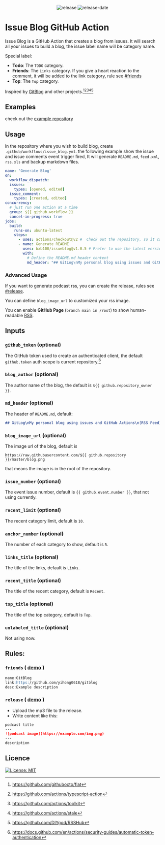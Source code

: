 <!--suppress HtmlDeprecatedAttribute-->
<p align="center">
  <img src="https://img.shields.io/github/release/bxb100/issueblog.svg?style=flat-square" alt='release'>
  <img src="https://img.shields.io/github/release-date/bxb100/issueblog.svg?style=flat-square" alt='release-date'>
</p>

# Issue Blog GitHub Action

Issue Blog is a GitHub Action that creates a blog from issues. It will search all your issues to build a blog, the issue label name will be category name.

Special label:
* **Todo**: The `TODO` category.
* **Friends**: The `Links` category. If you give a heart reaction to the comment, it will be added to the link category, rule see [#friends](#friends)
* **Top**: The `Top` category.

Inspired by [GitBlog](https://github.com/yihong0618/gitblog) and other projects.[^1][^2][^3][^4][^5]

## Examples

check out the [example repository](https://github.com/bxb100/issueblog-test)

## Usage

In the repository where you wish to build blog, create `.github/workflows/issue_blog.yml`. the following example show the issue and issue comments event trigger fired, It will generate `README.md`, `feed.xml`, `rss.xls` and backup markdown files.

```yaml
name: 'Generate Blog'
on:
  workflow_dispatch:
  issues:
    types: [opened, edited]
  issue_comment:
    types: [created, edited]
concurrency:
  # just run one action at a time
  group: ${{ github.workflow }}
  cancel-in-progress: true
jobs:
  build:
    runs-on: ubuntu-latest
    steps:
      - uses: actions/checkout@v2 #  Check out the repository, so it can read the files it and do other operations
      - name: Generate README
        uses: bxb100/issueblog@v1.0.5 # Prefer to use the latest version
        with:
          # Define the README.md header content
          md_header: "## GitLog\nMy personal blog using issues and GitHub Actions\n[RSS Feed](https://bxb100.github.io/blog/feed.xml)"
```
### Advanced Usage
If you want to generate podcast rss, you can create the release, rules see [#release](#release).

You can define `blog_image_url` to customized your rss image.

You can enable __GitHub Page__ (`branch main in /root`) to show human-readable [RSS](https://bxb100.github.io/issueblog-test/feed.xml).

## Inputs

### `github_token` (optional)
The GitHub token used to create an authenticated client, the default `github.token` auth scope is current repository.[^7]

### `blog_author` (optional)
The author name of the blog, the default is `${{ github.repository_owner }}`.

### `md_header` (optional)
The header of `README.md`, default:
```markdown
## GitLog\nMy personal blog using issues and GitHub Actions\n[RSS Feed](https://raw.githubusercontent.com/${{ github.repository }}/master/feed.xml)
```

### `blog_image_url` (optional)
The image url of the blog, default is

`https://raw.githubusercontent.com/${{ github.repository }}/master/blog.png`

that means the image is in the root of the repository.

### `issue_number` (optional)
The event issue number, default is `{{ github.event.number }}`, that not using currently.

### `recent_limit` (optional)
The recent category limit, default is `10`.

### `anchor_number` (optional)
The number of each category to show, default is `5`.

### `links_title` (optional)
The title of the links, default is `Links`.

### `recent_title` (optional)
The title of the recent category, default is `Recent`.

### `top_title` (optional)
The title of the top category, default is `Top`.

### `unlabeled_title` (optional)
Not using now.


## Rules:
<a name="friends"></a>
### `friends` ( [demo](https://github.com/bxb100/issueblog-test/issues/1) )
```markdown
name:GitBlog
link:https://github.com/yihong0618/gitblog
desc:Example description
```

<a name="release"></a>
### `release` ( [demo](https://github.com/bxb100/issueblog-test/releases/tag/ep34) )
* Upload the mp3 file to the release.
* Write content like this:
```markdown
podcast title
---
![podcast image](https://example.com/img.png)
---
description
```

## Licence

[![License: MIT](https://img.shields.io/badge/License-MIT-yellow.svg?style=flat-square)](https://opensource.org/licenses/MIT)


<a name="THANKS"></a>
[^1]: https://github.com/githubocto/flat
[^2]: https://github.com/actions/typescript-action
[^3]: https://github.com/actions/toolkit
[^4]: https://github.com/actions/stale
[^5]: https://github.com/DIYgod/RSSHub
[^6]: https://typlog.com/featured/podcasts
[^7]: https://docs.github.com/en/actions/security-guides/automatic-token-authentication
